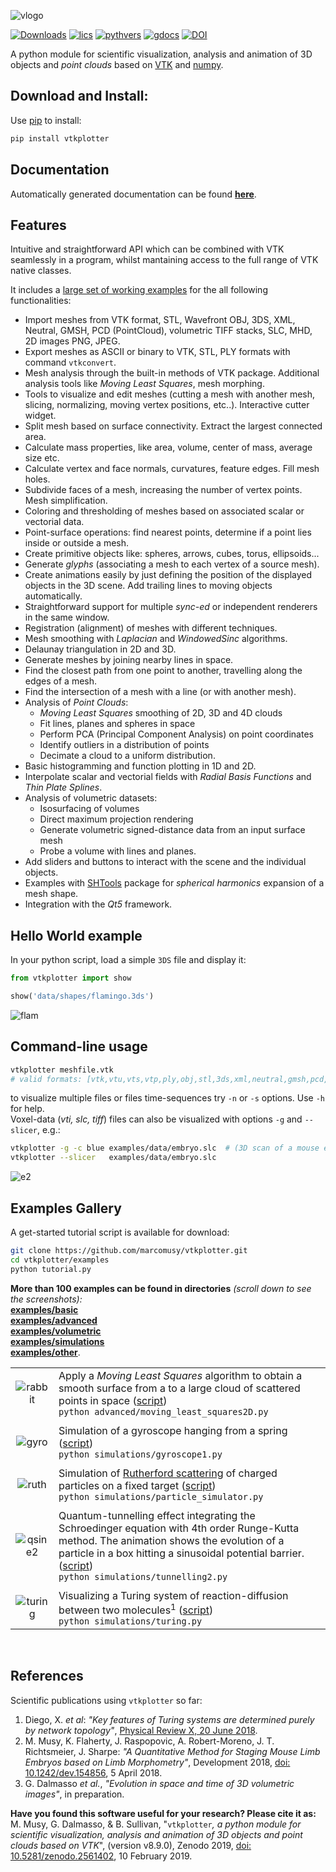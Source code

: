 ![vlogo](https://user-images.githubusercontent.com/32848391/52522718-50d83880-2c89-11e9-80ff-df1b5618a84a.png)

[![Downloads](https://pepy.tech/badge/vtkplotter)](https://pepy.tech/project/vtkplotter)
[![lics](https://img.shields.io/badge/license-MIT-blue.svg)](https://en.wikipedia.org/wiki/MIT_License)
[![pythvers](https://img.shields.io/badge/python-2.7%7C3.6-brightgreen.svg)](https://pypi.org/project/vtkplotter)
[![gdocs](https://img.shields.io/badge/docs%20by-gendocs-blue.svg)](https://gendocs.readthedocs.io/en/latest)
[![DOI](https://zenodo.org/badge/DOI/10.5281/zenodo.2561402.svg)](https://doi.org/10.5281/zenodo.2561402)

A python module for scientific visualization, analysis and animation of 3D objects 
and *point clouds* based on [VTK](https://www.vtk.org/) 
and [numpy](http://www.numpy.org/).<br>

## Download and Install:
Use [pip](https://projects.raspberrypi.org/en/projects/using-pip-on-windows) to install:
```bash
pip install vtkplotter
```

## Documentation
Automatically generated documentation can be found [**here**](https://vtkplotter.embl.es).

## Features

Intuitive and straightforward API which can be combined with VTK seamlessly 
in a program, whilst mantaining access to the full range of VTK native classes.

It includes a [large set of working examples](https://github.com/marcomusy/vtkplotter/tree/master/examples)
for the all following functionalities:

  - Import meshes from VTK format, STL, Wavefront OBJ, 3DS, XML, Neutral, GMSH, PCD (PointCloud), volumetric TIFF stacks, SLC, MHD, 2D images PNG, JPEG.
  - Export meshes as ASCII or binary to VTK, STL, PLY formats with command `vtkconvert`.
  - Mesh analysis through the built-in methods of VTK package. Additional analysis tools like *Moving Least Squares*, mesh morphing.
  - Tools to visualize and edit meshes (cutting a mesh with another mesh, slicing, normalizing, moving vertex positions, etc..). Interactive cutter widget.
  - Split mesh based on surface connectivity. Extract the largest connected area.
  - Calculate mass properties, like area, volume, center of mass, average size etc.
  - Calculate vertex and face normals, curvatures, feature edges. Fill mesh holes.
  - Subdivide faces of a mesh, increasing the number of vertex points. Mesh simplification.
  - Coloring and thresholding of meshes based on associated scalar or vectorial data.
  - Point-surface operations: find nearest points, determine if a point lies inside or outside a mesh.
  - Create primitive objects like: spheres, arrows, cubes, torus, ellipsoids... 
  - Generate *glyphs* (associating a mesh to each vertex of a source mesh).
  - Create animations easily by just defining the position of the displayed objects in the 3D scene. Add trailing lines to moving objects automatically.
  - Straightforward support for multiple *sync-ed* or independent renderers in  the same window.
  - Registration (alignment) of meshes with different techniques.
  - Mesh smoothing with *Laplacian* and *WindowedSinc* algorithms.
  - Delaunay triangulation in 2D and 3D.
  - Generate meshes by joining nearby lines in space.
  - Find the closest path from one point to another, travelling along the edges of a mesh.
  - Find the intersection of a mesh with a line (or with another mesh).
  - Analysis of *Point Clouds*:
	 - *Moving Least Squares* smoothing of 2D, 3D and 4D clouds
    - Fit lines, planes and spheres in space
    - Perform PCA (Principal Component Analysis) on point coordinates
    - Identify outliers in a distribution of points
    - Decimate a cloud to a uniform distribution.
  - Basic histogramming and function plotting in 1D and 2D.
  - Interpolate scalar and vectorial fields with *Radial Basis Functions* and *Thin Plate Splines*.
  - Analysis of volumetric datasets:
    - Isosurfacing of volumes
    - Direct maximum projection rendering
    - Generate volumetric signed-distance data from an input surface mesh
    - Probe a volume with lines and planes.
  - Add sliders and buttons to interact with the scene and the individual objects.
  - Examples with [SHTools](https://shtools.oca.eu/shtools) package for *spherical harmonics* expansion of a mesh shape.
  - Integration with the *Qt5* framework.

## Hello World example
In your python script, load a simple `3DS` file and display it:
```python
from vtkplotter import show

show('data/shapes/flamingo.3ds') 
```
![flam](https://user-images.githubusercontent.com/32848391/50738813-58af4380-11d8-11e9-84ce-53579c1dba65.png)


## Command-line usage
```bash
vtkplotter meshfile.vtk 
# valid formats: [vtk,vtu,vts,vtp,ply,obj,stl,3ds,xml,neutral,gmsh,pcd,xyz,txt,byu,tif,slc,vti,mhd,png,jpg]
```
to visualize multiple files or files time-sequences try `-n` or `-s` options. Use `-h` for help.<br> 
Voxel-data (_vti, slc, tiff_) files can also be visualized with options `-g` and `--slicer`,
e.g.:
```bash
vtkplotter -g -c blue examples/data/embryo.slc  # (3D scan of a mouse embryo)
vtkplotter --slicer   examples/data/embryo.slc    
```
![e2](https://user-images.githubusercontent.com/32848391/50738810-58af4380-11d8-11e9-8fc7-6c6959207224.jpg)


## Examples Gallery
A get-started tutorial script is available for download:
```bash
git clone https://github.com/marcomusy/vtkplotter.git
cd vtkplotter/examples
python tutorial.py  
```
**More than 100 examples can be found in directories** _(scroll down to see the screenshots):_ <br>
[**examples/basic**](https://github.com/marcomusy/vtkplotter/blob/master/examples/basic)<br>
[**examples/advanced**](https://github.com/marcomusy/vtkplotter/blob/master/examples/advanced)<br>
[**examples/volumetric**](https://github.com/marcomusy/vtkplotter/blob/master/examples/volumetric)<br>
[**examples/simulations**](https://github.com/marcomusy/vtkplotter/blob/master/examples/simulations)<br>
[**examples/other**](https://github.com/marcomusy/vtkplotter/blob/master/examples/other).<br>

|                                                                                                                   |      |
|:-----------------------------------------------------------------------------------------------------------------:|:-----|
| ![rabbit](https://user-images.githubusercontent.com/32848391/50738808-5816ad00-11d8-11e9-9854-c952be6fb941.jpg)   | Apply a *Moving Least Squares* algorithm to obtain a smooth surface from a to a large cloud of scattered points in space ([script](https://github.com/marcomusy/vtkplotter/blob/master/examples/advanced/moving_least_squares2D.py)) <br />  `python advanced/moving_least_squares2D.py` |
|                                                                                                                   |      |
| ![gyro](https://user-images.githubusercontent.com/32848391/39766016-85c1c1d6-52e3-11e8-8575-d167b7ce5217.gif)     | Simulation of a gyroscope hanging from a spring ([script](https://github.com/marcomusy/vtkplotter/blob/master/examples/simulations/gyroscope1.py)) <br /> `python simulations/gyroscope1.py`|
|                                                                                                                   |      |
| ![ruth](https://user-images.githubusercontent.com/32848391/43984362-5c545a0e-9d00-11e8-8ce5-572b96bb91d1.gif)     | Simulation of [Rutherford scattering](https://en.wikipedia.org/wiki/Rutherford_scattering) of charged particles on a fixed target ([script](https://github.com/marcomusy/vtkplotter/blob/master/examples/simulations/particle_simulator.py))<br /> `python simulations/particle_simulator.py`   |
|                                                                                                                   |      |
| ![qsine2](https://user-images.githubusercontent.com/32848391/47751431-06aae880-dc92-11e8-9fcf-6659123edbfa.gif)   | Quantum-tunnelling effect integrating the Schroedinger equation with 4th order Runge-Kutta method. The animation shows the evolution of a particle in a box hitting a sinusoidal potential barrier. ([script](https://github.com/marcomusy/vtkplotter/blob/master/examples/simulations/tunnelling2.py)) <br /> `python simulations/tunnelling2.py`   |
|                                                                                                                   |      |
| ![turing](https://user-images.githubusercontent.com/32848391/40665257-1412a30e-635d-11e8-9536-4c73bf6bdd92.gif)   | Visualizing a Turing system of reaction-diffusion between two molecules<sup>1</sup> ([script](https://github.com/marcomusy/vtkplotter/blob/master/examples/simulations/turing.py)) <br /> `python simulations/turing.py`  |
<br />

## References

Scientific publications using `vtkplotter` so far:

1. Diego, X. *et al*: 
*"Key features of Turing systems are determined purely by network topology"*, 
[Physical Review X, 20 June 2018](https://journals.aps.org/prx/abstract/10.1103/PhysRevX.8.021071). 
2. M. Musy, K. Flaherty, J. Raspopovic, A. Robert-Moreno, J. T. Richtsmeier, J. Sharpe:
*"A Quantitative Method for Staging Mouse Limb Embryos based on Limb Morphometry"*,
Development 2018, [doi: 10.1242/dev.154856](http://dev.biologists.org/content/145/7/dev154856), 5 April 2018.
3. G. Dalmasso *et al.*, *"Evolution in space and time of 3D volumetric images"*, in preparation.

**Have you found this software useful for your research? Please cite it as:**<br>
M. Musy, G. Dalmasso, \& B. Sullivan, 
"`vtkplotter`*, a python module for scientific visualization, analysis and animation of 3D objects 
and *point clouds* based on VTK*",
(version v8.9.0), Zenodo 2019, [doi: 10.5281/zenodo.2561402](http://doi.org/10.5281/zenodo.2561402), 10 February 2019.
